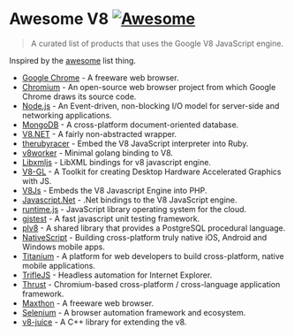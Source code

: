 # Awesome V8 [![Awesome](https://cdn.rawgit.com/sindresorhus/awesome/d7305f38d29fed78fa85652e3a63e154dd8e8829/media/badge.svg)](https://github.com/sindresorhus/awesome)

> A curated list of products that uses the Google V8 JavaScript engine.

Inspired by the [awesome](https://github.com/sindresorhus/awesome) list thing.

- [Google Chrome](https://www.google.com/chrome/browser/desktop) - A freeware web browser.
- [Chromium](https://www.chromium.org) - An open-source web browser project from which Google Chrome draws its source code.
- [Node.js](https://github.com/joyent/node) - An Event-driven, non-blocking I/O model for server-side and networking applications.
- [MongoDB](https://github.com/mongodb/mongo) - A cross-platform document-oriented database.
- [V8.NET](https://v8dotnet.codeplex.com) - A fairly non-abstracted wrapper.
- [therubyracer](https://github.com/cowboyd/therubyracer) - Embed the V8 JavaScript interpreter into Ruby.
- [v8worker](https://github.com/ry/v8worker) - Minimal golang binding to V8.
- [Libxmljs](https://github.com/polotek/libxmljs) - LibXML bindings for v8 javascript engine.
- [V8-GL](https://github.com/philogb/v8-gl) - A Toolkit for creating Desktop Hardware Accelerated Graphics with JS.
- [V8Js](https://github.com/preillyme/v8js) - Embeds the V8 Javascript Engine into PHP.
- [Javascript.Net](https://github.com/JavascriptNet/Javascript.Net) - .Net bindings to the V8 JavaScript engine.
- [runtime.js](https://github.com/runtimejs/runtime) - JavaScript library operating system for the cloud.
- [gjstest](https://github.com/google/gjstest) - A fast javascript unit testing framework.
- [plv8](https://github.com/plv8/plv8) - A shared library that provides a PostgreSQL procedural language.
- [NativeScript](https://github.com/NativeScript/NativeScript) - Building cross-platform truly native iOS, Android and Windows mobile apps.
- [Titanium](https://github.com/appcelerator/titanium_mobile) - A platform for web developers to build cross-platform, native mobile applications.
- [TrifleJS](https://github.com/sdesalas/trifleJS) - Headless automation for Internet Explorer.
- [Thrust](https://github.com/breach/thrust) - Chromium-based cross-platform / cross-language application framework.
- [Maxthon](http://www.maxthon.com) - A freeware web browser.
- [Selenium](https://github.com/SeleniumHQ/selenium) - A browser automation framework and ecosystem.
- [v8-juice](https://code.google.com/p/v8-juice) - A C++ library for extending the v8.
